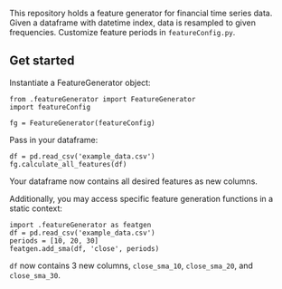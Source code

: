 This repository holds a feature generator for financial time series data. Given a dataframe with datetime index, data is resampled to given frequencies. Customize feature periods in `featureConfig.py`.

## Get started

Instantiate a FeatureGenerator object:
```
from .featureGenerator import FeatureGenerator
import featureConfig

fg = FeatureGenerator(featureConfig)
```

Pass in your dataframe:
```
df = pd.read_csv('example_data.csv')
fg.calculate_all_features(df)
```
Your dataframe now contains all desired features as new columns.

Additionally, you may access specific feature generation functions in a static context:
```
import .featureGenerator as featgen
df = pd.read_csv('example_data.csv')
periods = [10, 20, 30]
featgen.add_sma(df, 'close', periods)
```
`df` now contains 3 new columns, `close_sma_10`, `close_sma_20`, and `close_sma_30`.
